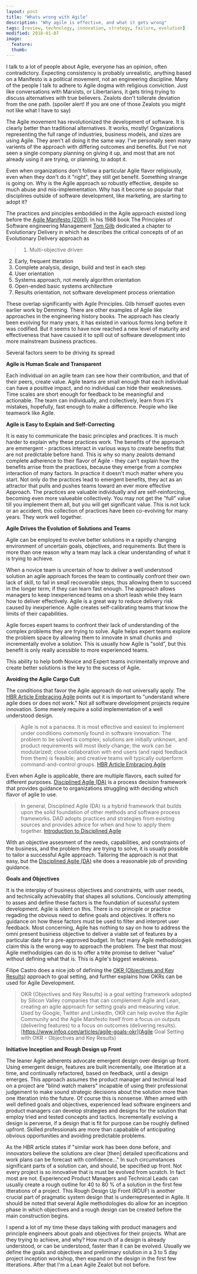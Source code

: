 ```yaml
---
layout: post
title: "Whats wrong with Agile"
description: "Why agile is effective, and what it gets wrong"
tags: [review, technology, innovation, strategy, failure, evolution]
modified: 2018-01-07
image:
  feature: 
  thumb: 
---
```

I talk to a lot of people about Agile, everyone has an opinion, often contradictory. Expecting consistency is probably unrealistic, anything based on a Manifesto is a political movement, not an engineering discipline. Many of the people I talk to adhere to Agile dogma with religious conviction. Just like conversations with Marxists, or Libertarians, it gets tiring trying to discuss alternatives with true believers. Zealots don't tollerate deviation from the one path. (spoiler alert! If you are one of those Zealots you might not like what I have to say)

The Agile movement has revolutionized the development of software. It is clearly better than traditional alternatives. It works, mostly! Organizations representing the full range of industries, business models, and sizes are using Agile. They aren't all  doing it the same way. I've personally seen many varients of the approach with differing outcomes and benefits. But I've not seen a single company planning on giving it up, and most that are not already using it are trying, or planning, to adopt it. 

Even when organizations don't follow a particular Agile flavor religiously, even when they  don't do it "right", they still get benefit. Something strange is going on. Why is the Agile approach so robustly effective, despite so much abuse and mis-implementation. Why has it become so popular that disciplines outside of software development, like marketing, are starting to adopt it?

The practices and pinciples emboddied in the Agile approach existed long before the [Agile Manifesto (2001)](http://agilemanifesto.org/). In his 1988 book The Principles of Software engineering Management [Tom Gilb](https://www.gilb.com/) dedicated a chapter to Evolutionary Delivery in which he describes the critical concepts of of an Evolutionary Delivery approach as 

> 1. Multi-objective driven
2. Early, frequent itteration
3. Complete analysis, design, build and test in each step
4. User orientation
5. Systems approach, not merely algorithm orientation
6. Open-ended basic systems architecture
7. Results orientation, not software development process orientation 

These overlap significantly with Agile Principles. Gilb himself quotes even earlier work by Demming. There are other examples of Agile like approaches in the engineering history books. The approach has clearly been evolving for many years, it has existed in various forms long before it was codified. But it seems to have now reached a new level of maturity and effectiveness that have caused it to spill out of software development into more mainstream business practices.

Several factors seem to be driving its spread 

**Agile is Human Scale and Transparent**

Each individual on an agile team can see how their contribution, and that of their peers, create value. Agile teams are small enough that each individual can have a positive impact, and no individual can hide their weaknesses. Time scales are short enough for feedback to be meaningful and actionable. The team can individually, and collectively, learn from it's mistakes, hopefully, fast enough to make a difference. People who like teamwork like Agile. 

**Agile is Easy to Explain and Self-Correcting**

It is easy to communicate the basic principles and practices. It is much harder to explain why these practices work. The benefits of the approach are emmergent - practices interact in various ways to create benefits that are not predictable before hand. This is why so many zealots demand complete adherence to their flavor of Agile - they can't explain how the benefits arrise from the practices, because they emerge from a complex interaction of many factors. In practice it doesn't much matter where you start. Not only do the practices lead to emergent benefits, they act as an attractor that pulls and pushes teams toward an ever more effective Approach. The practices are valuable individually and are self-reinforcing, becoming even more valueable collectively. You may not get the "full" value till you implement them all, but you will get significant value. This is not luck or an accident, this collection of practices have been co-evolving for many years. They work well together. 

**Agile Drives the Evolution of Solutions and Teams**

Agile can be employed to evolve better solutions in a rapidly changing environment of uncertain goals, objectives, and requirements. But there is more than one reason why a team may lack a clear understanding of what it is trying to achieve. 

When a novice team is uncertain of how to deliver a well understood solution an agile approach forces the team to continually confront their own lack of skill, to fail in small recoverable steps, thus allowing them to succeed in the longer term, if they can learn fast enough. The approach allows managers to keep inexperienced teams on a short leash while they learn how to deliver effectively. Agile is a great way to reduce delivery risk caused by inexperience. Agile creates self-calibrating teams that know the limits of their capabilities.

Agile forces expert teams to confront their lack of understanding of the complex problems they are trying to solve. Agile helps expert teams explore the problem space by allowing them to innovate in small chunks and  incrementally evolve a solution. This is usually how Agile is "sold", but this benefit is only really acessible to more experienced teams.  

This ability to help both Novice and Expert teams incrimentally improve and create better solutions is the key to the sucess of Agile. 

**Avoiding the Agile Cargo Cult**

The conditions that favor the Agile approach do not universally apply. The [HBR Article Embracing Agile](https://hbr.org/2016/05/embracing-agile) points out it is important to "understand where agile does or does not work." Not all software development projects require innovation. Some merely require a solid implementation of a well understood design.  

> Agile is not a panacea. It is most effective and easiest to implement under conditions commonly found in software innovation: The problem to be solved is complex; solutions are initially unknown, and product requirements will most likely change; the work can be modularized; close collaboration with end users (and rapid feedback from them) is feasible; and creative teams will typically outperform command-and-control groups.
> [HBR Article Embracing Agile](https://hbr.org/2016/05/embracing-agile)

Even when Agile is applicable, there are multiple flavors, each suited for different purposes. [Disciplined Agile (DA)](http://www.disciplinedagiledelivery.com/) is a process decision framework that provides guidance to organizations struggling with deciding which flavor of agile to use. 

> In general, Disciplined Agile (DA) is a hybrid framework that builds upon the solid foundation of other methods and software process frameworks.  DAD adopts practices and strategies from existing sources and provides advice for when and how to apply them together.
> [Introduction to Disciplined Agile](http://www.disciplinedagiledelivery.com/introduction-to-dad/)

With an objective assesment of the needs, capabilities, and constraints of the business, and the problem they are trying to solve, it is usually possible to tailor a successful Agile approach. Tailoring the approach is not that easy, but the [Disciplined Agile (DA)](http://www.disciplinedagiledelivery.com/) site does a reasonable job of providing guidance.    

**Goals and Objectives**

It is the interplay of business objectives and constraints, with user needs, and technically achievablity that shapes all solutions. Conciously attempting to asses and define these factors is the foundation of sucessful system development. Agile is silent on this. There is no principle or practice regading the obvious need to define goals and objectives. It offers no guidance on how these factors must be used to filter and interpret user feedback. Most concerning, Agile has nothing to say on how to address the omni present business objective to deliver a viable set of features by a particular date for a pre-approved budget. In fact many Agile methodologies claim this is the wrong way to approach the problem. The best that most Agile methodolgies can do is to offer a trite promise to deliver "value" without defining what that is. This is Agile's biggest weakness. 
 
Filipe Castro does a nice job of defining the [OKR (Objectives and Key Results)](http://felipecastro.com/en/okr/what-is-okr/) approach to goal setting, and further explains how OKRs can be used for Agile Development.

> OKR (Objectives and Key Results) is a goal setting framework adopted by Silicon Valley companies that can complement Agile and Lean, creating an agile approach for setting goals and measuring value. Used by Google, Twitter and LinkedIn, OKR can help evolve the Agile Community and the Agile Manifesto itself from a focus on outputs (delivering features) to a focus on outcomes (delivering results).
>[https://www.infoq.com/articles/agile-goals-okr](Agile Goal Setting with OKR - Objectives and Key Results)


**Initiative Inception and Rough Design up Front**

The leaner Agile adherents advocate emergent design over design up front. Using emergent design, features are built incrementally, one itteration at a time, and continually refactored, based on feedback, until a design emerges. This approach assumes the product manager and technical lead on a project are "blind watch makers" incapable of using their professional judgement to make  sound strategic decisions about the solution more than one itteration into the future. Of course this is nonsense. When armed with well defined goals and objectives, experienced lead software engineers and product managers can develop strategies and designs for the solution that employ tried and tested concepts and tactics. Incrementally evolving a design is perverse, if a design that is fit for purpose can be roughly defined upfront. Skilled professionals are more than capabable of anticipating obvious opportunities and avoiding predictable problems. 

As the HBR article states if "similar work has been done before, and innovators believe the solutions are clear [then] detailed specifications and work plans can be forecast with confidence..."  In such circumstances significant parts of a solution can, and should, be specified up front. Not every project is so innovative that is must be evolved from scratch. In fact most are not. Experienced Product Managers and Technical Leads can usually create a rough outline for 40 to 80 % of a solution in the first few itterations of a project. This Rough Design Up Front (RDUF) is another crucial part of pragmatic system design that is underrepresented in Agile. It should be noted that several Agile methodologies do allow for an inception phase in which objectives and a rough design can be created before the main construction begins.  

I spend a lot of my time these days talking with product managers and principle engineers about goals and objectives for their projects. What are they trying to achieve, and why? How much of a design is already understood, or can be understood, faster than it can be evolved. Usually we define the goals and objectives and preliminary solution in a 3 to 5 day project inception workshop, then expand on the design in the first few itterations. After that I'm a Lean Agile Zealot but not before. 
